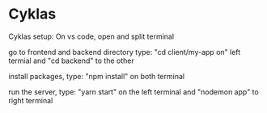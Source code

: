 # Cyklas
Cyklas setup:
On vs code, open and split terminal


go to frontend and backend directory type: "cd client/my-app on" left termial and "cd backend" to the other


install packages, type: "npm install" on both terminal


run the server, type: "yarn start" on the left terminal and "nodemon app" to right terminal
